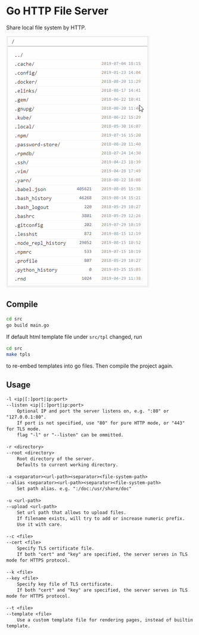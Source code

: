 # Go HTTP File Server
Share local file system by HTTP.

![Go HTTP File Server pages](doc/ghfs.gif)

## Compile
```bash
cd src
go build main.go
```

If default html template file under `src/tpl` changed, run
```bash
cd src
make tpls
```
to re-embed templates into go files. Then compile the project again.

## Usage
```
-l <ip|[:]port|ip:port>
--listen <ip|[:]port|ip:port>
    Optional IP and port the server listens on, e.g. ":80" or "127.0.0.1:80".
    If port is not specified, use "80" for pure HTTP mode, or "443" for TLS mode.
    flag "-l" or "--listen" can be ommitted.

-r <directory>
--root <directory>
    Root directory of the server.
    Defaults to current working directory.

-a <separator><url-path><separator><file-system-path>
--alias <separator><url-path><separator><file-system-path>
    Set path alias. e.g. ":/doc:/usr/share/doc"

-u <url-path>
--upload <url-path>
    Set url path that allows to upload files.
    If filename exists, will try to add or increase numeric prefix.
    Use it with care.

--c <file>
--cert <file>
    Specify TLS certificate file.
    If both "cert" and "key" are specified, the server serves in TLS mode for HTTPS protocol.

--k <file>
--key <file>
    Specify key file of TLS certificate.
    If both "cert" and "key" are specified, the server serves in TLS mode for HTTPS protocol.

--t <file>
--template <file>
    Use a custom template file for rendering pages, instead of builtin template.
```
